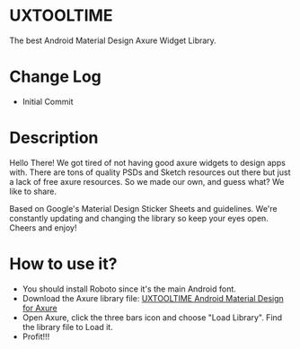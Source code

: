 # UXTOOLTIME
The best Android Material Design Axure Widget Library.

# Change Log
- Initial Commit

# Description
Hello There! We got tired of not having good axure widgets to design apps with. There are tons of quality PSDs and Sketch resources out there but just a lack of free axure resources. So we made our own, and guess what? We like to share.

Based on Google's Material Design Sticker Sheets and guidelines. We're constantly updating and changing the library so keep your eyes open. Cheers and enjoy!

# How to use it?
- You should install Roboto since it's the main Android font. 
- Download the Axure library file: [UXTOOLTIME Android Material Design for Axure](https://github.com/iamkeeler/UXTOOLTIMEAndroid/raw/master/UXTT-Android-Material-Design-V01.rplib "Just download it already ;)")
- Open Axure, click the three bars icon and choose "Load Library". Find the library file to Load it.
- Profit!!!